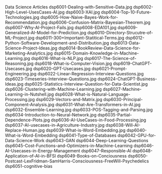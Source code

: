 Data Science Articles
dsp6001-Dealing-with-Sensitive-Data.jpg
dsp6002-High-Level-UsesCases-AI.jpg
dsp6003-XAI.jpg
dsp6004-Top-10-Future-Technologies.jpg
dsp6005-How-Naive-Bayes-Work-for-Recommendation.jpg
dsp6006-Confusion-Matrix-Bayesian-Theorem.jpg
dsp6007-Why-AI-Project-Fails.jpg
dsp6008-EDA101.jpg
dsp6009-Generalized-AI-Model-for-Prediction.jpg
dsp6010-Directory-Strucutre-of-ML-Project.jpg
dsp6011-300+Important-Statitical-Terms.jpg
dsp6012-Python-Software-Development-and-Distribution.jpg
dsp6013-Data-Science-Project-Ideas.jpg
dsp6014-BookReview-Data-Science-for-Marketing-Analytics.jpg
dsp6015-Domain-Knowledge-in-Machine-Learning.jpg
dsp6016-What-is-NLP.jpg
dsp6017-The-Science-of-Reasoning.jpg
dsp6018-What-is-Computer-Vision.jpg
dsp6019-ChatGPT-Usecases.jpg
dsp6020-GPT-Usecases.jpg
dsp6021-Prompt-Engineering.jpg
dsp6022-Linear-Regression-Interview-Questions.jpg
dsp6023-Timeseries-Interview-Questions.jpg
dsp6024-ChatGPT-Business-Ideas.jpg
dsp6025-Statistics-Interview-Question-for-Data-Scientist.jpg
dsp6026-Clustering-with-Machine-Learning.jpg
dsp6027-Machine-Learning-in-Nutshell.jpg
dsp6028-What-is-Natural-Language-Processing.jpg
dsp6029-Vectors-and-Matrix.jpg
dsp6030-Principal-Component-Analysis.jpg
dsp6031-What-Are-Transformers-in-AI.jpg
dsp6032-Ensemble-Learning.jpg
dsp6033-POS-Tagging-and-Parsing.jpg
dsp6034-Introduction-to-Neural-Network.jpg
dsp6035-Partial-Dependence-Plots.jpg
dsp6036-AI-UseCases-in-Food-Processing.jpg
dsp6037-AI-usecases-in-Agriculture-Industry.jpg
dsp6038-Will-AI-Replace-Human.jpg
dsp6039-What-is-Word-Embedding.jpg 
dsp6040-What-is-Word-Embedding
dsp6041-Type-of-Databases
dsp6042-GPU-for-Data-Science-Work
dsp6043-GAN
dsp6044-Deep-Learning-Questions
dsp6045-Cost-Functions-and-Optimizers-in-Machine-Learning
dsp6046-AI-Usecases-in-Energy-Management
dsp6047-Responsible-AI
dsp6048-Application-of-AI-in-BFSI
dsp6049-Books-on-Conciousness
dsp6050-Postcast-LexFridman-SamHarris-Consciousness-FreeWill-Psychedelics
dsp6051-cognitive-bias